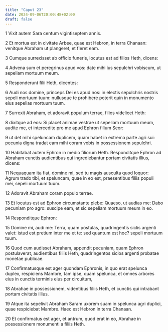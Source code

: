 ```yaml
---
title: "Caput 23"
date: 2024-09-06T20:00:48+02:00
draft: false
---
```



1 Vixit autem Sara centum vigintiseptem annis.

2 Et mortua est in civitate Arbee, quae est Hebron, in terra Chanaan: venitque Abraham ut plangeret, et fleret eam.

3 Cumque surrexisset ab officio funeris, locutus est ad filios Heth, dicens:

4 Advena sum et peregrinus apud vos: date mihi ius sepulchri vobiscum, ut sepeliam mortuum meum.

5 Responderunt filii Heth, dicentes:

6 Audi nos domine, princeps Dei es apud nos: in electis sepulchris nostris sepeli mortuum tuum: nullusque te prohibere poterit quin in monumento eius sepelias mortuum tuum.

7 Surrexit Abraham, et adoravit populum terrae, filios videlicet Heth:

8 dixitque ad eos: Si placet animae vestrae ut sepeliam mortuum meum, audite me, et intercedite pro me apud Ephron filium Seor:

9 ut det mihi speluncam duplicem, quam habet in extrema parte agri sui: pecunia digna tradat eam mihi coram vobis in possessionem sepulchri.

10 Habitabat autem Ephron in medio filiorum Heth. Responditque Ephron ad Abraham cunctis audientibus qui ingrediebantur portam civitatis illius, dicens:

11 Nequaquam ita fiat, domine mi, sed tu magis ausculta quod loquor: Agrum trado tibi, et speluncam, quae in eo est, praesentibus filiis populi mei, sepeli mortuum tuum.

12 Adoravit Abraham coram populo terrae.

13 Et locutus est ad Ephron circumstante plebe: Quaeso, ut audias me: Dabo pecuniam pro agro: suscipe eam, et sic sepeliam mortuum meum in eo.

14 Responditque Ephron:

15 Domine mi, audi me: Terra, quam postulas, quadringentis siclis argenti valet: istud est pretium inter me et te: sed quantum est hoc? sepeli mortuum tuum.

16 Quod cum audisset Abraham, appendit pecuniam, quam Ephron postulaverat, audientibus filiis Heth, quadringentos siclos argenti probatae monetae publicae.

17 Confirmatusque est ager quondam Ephronis, in quo erat spelunca duplex, respiciens Mambre, tam ipse, quam spelunca, et omnes arbores eius in cunctis terminis eius per circuitum,

18 Abrahae in possessionem, videntibus filiis Heth, et cunctis qui intrabant portam civitatis illius.

19 Atque ita sepelivit Abraham Saram uxorem suam in spelunca agri duplici, quae respiciebat Mambre. Haec est Hebron in terra Chanaan.

20 Et confirmatus est ager, et antrum, quod erat in eo, Abrahae in possessionem monumenti a filiis Heth.

